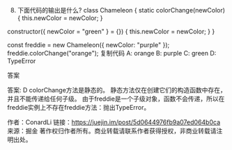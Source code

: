 8. 下面代码的输出是什么?
class Chameleon {
  static colorChange(newColor) {
    this.newColor = newColor;
  }

  constructor({ newColor = "green" } = {}) {
    this.newColor = newColor;
  }
}

const freddie = new Chameleon({ newColor: "purple" });
freddie.colorChange("orange");
复制代码
A: orange
B: purple
C: green
D: TypeError

答案

答案: D
colorChange方法是静态的。 静态方法仅在创建它们的构造函数中存在，并且不能传递给任何子级。 由于freddie是一个子级对象，函数不会传递，所以在freddie实例上不存在freddie方法：抛出TypeError。

作者：ConardLi
链接：https://juejin.im/post/5d0644976fb9a07ed064b0ca
来源：掘金
著作权归作者所有。商业转载请联系作者获得授权，非商业转载请注明出处。